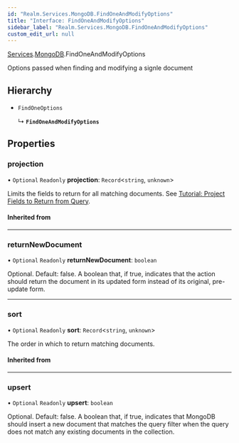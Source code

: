 ```yaml
---
id: "Realm.Services.MongoDB.FindOneAndModifyOptions"
title: "Interface: FindOneAndModifyOptions"
sidebar_label: "Realm.Services.MongoDB.FindOneAndModifyOptions"
custom_edit_url: null
---
```


[Services](../namespaces/Realm.Services).[MongoDB](../namespaces/Realm.Services.MongoDB).FindOneAndModifyOptions

Options passed when finding and modifying a signle document

## Hierarchy

- `FindOneOptions`

  ↳ **`FindOneAndModifyOptions`**

## Properties

### projection

• `Optional` `Readonly` **projection**: `Record`<`string`, `unknown`\>

Limits the fields to return for all matching documents.
See [Tutorial: Project Fields to Return from Query](https://docs.mongodb.com/manual/tutorial/project-fields-from-query-results/).

#### Inherited from

___

### returnNewDocument

• `Optional` `Readonly` **returnNewDocument**: `boolean`

Optional. Default: false.
A boolean that, if true, indicates that the action should return
the document in its updated form instead of its original, pre-update form.

___

### sort

• `Optional` `Readonly` **sort**: `Record`<`string`, `unknown`\>

The order in which to return matching documents.

#### Inherited from

___

### upsert

• `Optional` `Readonly` **upsert**: `boolean`

Optional. Default: false.
A boolean that, if true, indicates that MongoDB should insert a new document that matches the
query filter when the query does not match any existing documents in the collection.
